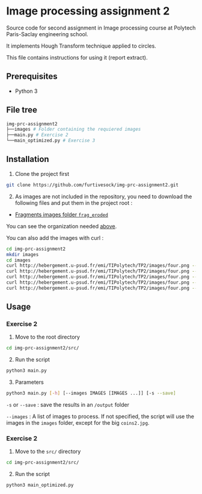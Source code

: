 # Image processing assignment 2

Source code for second assignment in Image processing course at Polytech Paris-Saclay engineering school.

It implements Hough Transform technique applied to circles.

This file contains instructions for using it (report extract).

## Prerequisites

- Python 3

## File tree

```sh
img-prc-assignment2
├──images # Folder containing the requiered images
├──main.py # Exercise 2
└──main_optimized.py # Exercise 3
```

## Installation

1. Clone the project first

```sh
git clone https://github.com/furtivesock/img-prc-assignment2.git
```

2. As images are not included in the repository, you need to download the following files and put them in the project root :
  - [Fragments images folder `frag_eroded`](http://hebergement.u-psud.fr/emi/TIPolytech/TP2/images)

You can see the organization needed [above](#file-tree).

You can also add the images with curl :
```sh
cd img-prc-assignment2
mkdir images
cd images
curl http://hebergement.u-psud.fr/emi/TIPolytech/TP2/images/four.png --output coins.png
curl http://hebergement.u-psud.fr/emi/TIPolytech/TP2/images/four.png --output coins2.jpg
curl http://hebergement.u-psud.fr/emi/TIPolytech/TP2/images/four.png --output four.png
curl http://hebergement.u-psud.fr/emi/TIPolytech/TP2/images/four.png --output fourn.png
curl http://hebergement.u-psud.fr/emi/TIPolytech/TP2/images/four.png --output MoonCoin.png
```
## Usage
### Exercise 2

1. Move to the root directory

```sh
cd img-prc-assignment2/src/
```

2. Run the script

```sh
python3 main.py
```

3. Parameters
```sh
python3 main.py [-h] [--images IMAGES [IMAGES ...]] [-s --save]
```
`-s` or `--save` : save the results in an `/output` folder

`--images` : A list of images to process.
 If not specified, the script will use the images in the `images` folder, except for the big `coins2.jpg`.

### Exercise 2

1. Move to the `src/` directory

```sh
cd img-prc-assignment2/src/
```

2. Run the script

```sh
python3 main_optimized.py
```
